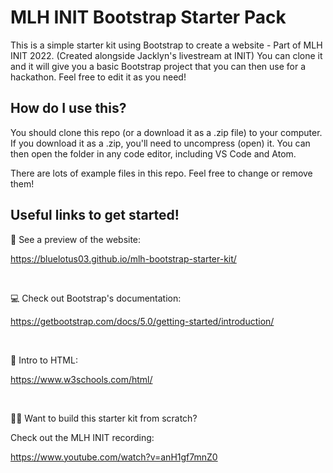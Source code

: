 # MLH INIT Bootstrap Starter Pack 
This is a simple starter kit using Bootstrap to create a website - Part of MLH INIT 2022.
(Created alongside Jacklyn's livestream at INIT)
You can clone it and it will give you a basic Bootstrap project that you can then use for a hackathon.
Feel free to edit it as you need!

## How do I use this?
You should clone this repo (or a download it as a .zip file) to your computer. If you download it as
a .zip, you'll need to uncompress (open) it. You can then open the folder in any code editor, including
VS Code and Atom.


There are lots of example files in this repo. Feel free to change or remove them!

## Useful links to get started! 
👀 See a preview of the website:

https://bluelotus03.github.io/mlh-bootstrap-starter-kit/

<br />

💻 Check out Bootstrap's documentation:

https://getbootstrap.com/docs/5.0/getting-started/introduction/

<br />

🎉 Intro to HTML:

https://www.w3schools.com/html/

<br />

👩‍💻 Want to build this starter kit from scratch? 

Check out the MLH INIT recording:


https://www.youtube.com/watch?v=anH1gf7mnZ0
